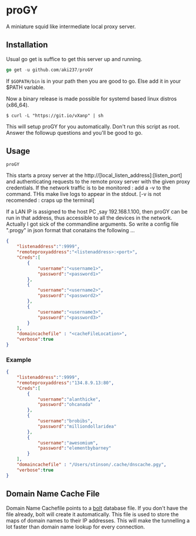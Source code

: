 # proGY
A miniature squid like intermediate local proxy server.

## Installation
Usual go get is suffice to get this server up and running.
```Go
go get -u github.com/aki237/proGY
```
If `$GOPATH/bin` is in your path then you are good to go. Else add it in your $PATH variable.

Now a binary release is made possible for systemd based linux distros (x86_64).
```shell
$ curl -L "https://git.io/vXanp" | sh
```
This will setup proGY for you automatically. Don't run this script as root. Answer the followup questions and you'll be good to go.


## Usage

```Shell
proGY
```

This starts a proxy server at the http://[local_listen_address]:[listen_port] and authenticating requests to the
remote proxy server with the given proxy credentials.
If the network traffic is to be monitored : add a -v to the command. THis make live logs to appear in the stdout.
[-v is not recomended : craps up the terminal]

If a LAN IP is assigned to the host PC ,say 192.168.1.100, then proGY can be run in that address, thus accessible
to all the devices in the network.
Actually I got sick of the commandline arguments. So write a config file ".progy" in json format that conatains the
following ...

```Json
{
    "listenaddress":":9999",
    "remoteproxyaddress":"<listenaddress>:<port>",
    "Creds":[
		{
			"username":"<username1>",
			"password":"<password1>"
		},
		{
			"username":"<username2>",
			"password":"<password2>"
		},
		{
			"username":"<username3>",
			"password":"<password3>"
		}
	],
	"domaincachefile" : "<cacheFileLocation>",
	"verbose":true
}
```

### Example 
```Json
{
    "listenaddress":":9999",
    "remoteproxyaddress":"134.8.9.13:80",
    "Creds":[
		{
			"username":"alanthicke",
			"password":"ohcanada"
		},
		{
			"username":"brobibs",
			"password":"milliondollaridea"
		},
		{
			"username":"awesomium",
			"password":"elementbybarney"
		}
    ],
	"domaincachefile" : "/Users/stinson/.cache/dnscache.pgy",
    "verbose":true
}
```

## Domain Name Cache File
Domain Name Cachefile points to a [bolt](https://github.com/boltdb/bolt) database file. 
If you don't have the file already, bolt will create it automatically. This file is used to 
store the maps of domain names to their IP addresses. This will make the tunnelling a lot faster than
domain name lookup for every connection.
